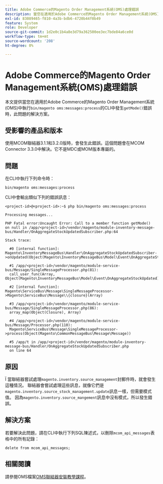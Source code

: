 ```yaml
---
title: Adobe Commerce的Magento Order Management系統(OMS)處理錯誤
description: 當您在適用於Adobe Commerce的Magento Order Management系統(OMS)中執行「bin/magento oms:messages:process」的CLI中收到「getMode()」錯誤時，本文提供此問題的解決方案。
exl-id: 83089465-f810-4a3b-bdb6-4720b44f0b49
feature: System
role: Developer
source-git-commit: 1d2e0c1b4a8e3d79a362500ee3ec7bde84a6ce0d
workflow-type: tm+mt
source-wordcount: '208'
ht-degree: 0%

---
```


# Adobe Commerce的Magento Order Management系統(OMS)處理錯誤

本文提供當您在適用於Adobe Commerce的Magento Order Management系統(OMS)中執行`bin/magento oms:messages:process`的CLI中發生`getMode()`錯誤時，此問題的解決方案。

## 受影響的產品和版本

使用MCOM聯結器3.1.1和3.2.0版時，會發生此錯誤。這個問題會在MCOM Connector 3.3.0中解決。它不是MDC或MOM版本專屬的。

## 問題

在CLI中執行下列命令時：

`bin/magento oms:messages:process`

CLI中會輸出類似下列的錯誤訊息：

```
<project-id>@<project-id>:~$ php bin/magento oms:messages:process

Processing messages...

PHP Fatal error:Uncaught Error: Call to a member function getMode()
on null in /app/<project-id>/vendor/magento/module-inventory-message-bus/Handler/OnAggregateStockUpdatedSubscriber.php:64

Stack trace:

  #0 [internal function]: Magento\InventoryMessageBus\Handler\OnAggregateStockUpdatedSubscriber->onUpdated(Object(Magento\InventoryMessageBus\Model\Event\OnAggregateStockUpdated))

  #1 /app/<project-id>/vendor/magento/module-service-bus/Message/SingleMessageProcessor.php(81):
  call_user_func(Array, Object(Magento\InventoryMessageBus\Model\Event\OnAggregateStockUpdated))

  #2 [internal function]: Magento\ServiceBus\Message\SingleMessageProcessor->Magento\ServiceBus\Message\\{closure}(Array)

  #3 /app/<project-id>/vendor/magento/module-service-bus/Message/SingleMessageProcessor.php(86):
  array_map(Object(Closure), Array)

  #4 /app/<project-id>/vendor/magento/module-service-bus/Message/Processor.php(110):
  Magento\ServiceBus\Message\SingleMessageProcessor->process(Object(Magento\CommonMessageBus\Message\Message))

  #5 /app/t in /app/<project-id>/vendor/magento/module-inventory-message-bus/Handler/OnAggregateStockUpdatedSubscriber.php
  on line 64
```

## 原因

Ï
當聯結器嘗試處理`magento.inventory.source_management`封郵件時，就會發生這種情況。 聯結器會嘗試處理這些訊息，就像它們是`magento.inventory.source_stock_management.update`訊息一樣，但需要模式值。 因為`magento.inventory.source_mangement`訊息中沒有模式，所以發生錯誤。

## 解決方案

若要解決此問題，請在CLI中執行下列SQL陳述式，以刪除`mcom_api_messages`表格中的所有記錄：

`delete from mcom_api_messages;`

## 相關閱讀

請參閱OMS檔案[OMS聯結器安裝教學課程](https://omsdocs.magento.com/en/integration/connector/setup-tutorial/)。
